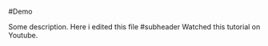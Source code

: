 #Demo
 
 
 Some description.
 Here i edited this file 
#subheader 
  Watched this tutorial on Youtube.
  